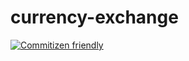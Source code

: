 # currency-exchange

[![Commitizen friendly](https://img.shields.io/badge/commitizen-friendly-brightgreen.svg)](http://commitizen.github.io/cz-cli/)
